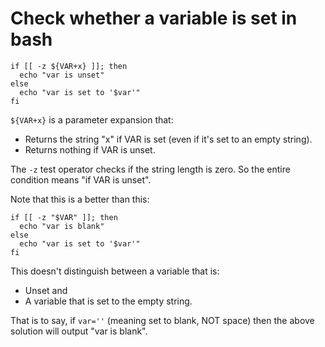 # Check whether a variable is set in bash
```
if [[ -z ${VAR+x} ]]; then 
  echo "var is unset"
else 
  echo "var is set to '$var'"
fi
```
`${VAR+x}` is a parameter expansion that:
* Returns the string "x" if VAR is set (even if it's set to an empty string).
* Returns nothing if VAR is unset.

The `-z` test operator checks if the string length is zero. So the entire condition means "if VAR is unset".

Note that this is a better than this:
```
if [[ -z "$VAR" ]]; then 
  echo "var is blank"
else 
  echo "var is set to '$var'"
fi
```
This doesn't distinguish between a variable that is:
* Unset and
* A variable that is set to the empty string.

That is to say, if `var=''` (meaning set to blank, NOT space) then the above solution will output "var is blank".
